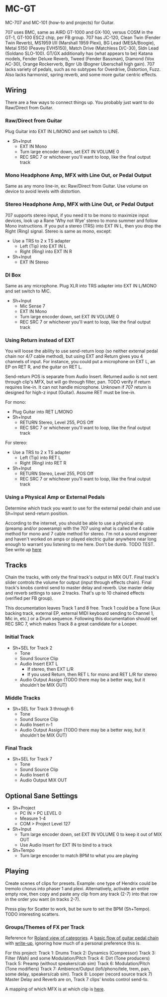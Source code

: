 # MC-GT
MC-707 and MC-101 (how-to and projects) for Guitar.

707 uses BMC, same as AIRD GT-1000 and GX-100, versus COSM in the GT-1, GT-100 
ESC2 chip, per FB group.
707 has JC-120, Clean Twin (Fender Twin Reverb), MS1959 I/II (Marshall 1959 
Plexi), BG Lead (MESA/Boogie), Metal 5150 (Peavey EVH5150), Match Drive 
(Matchless D/C-30), Sldn Lead (Soldano SLO-100).
GT/GX additionally has (what appears to be) Katana models, Fender Deluxe Reverb, 
Tweed (Fender Bassman), Diamond (Vox AC-30), Orange Rockerverb, Bgnr Ub (Bogner 
Uberschall high gain).
707 lacks variety of pedals, such as no subtypes for Overdrive, Distortion, 
Fuzz. Also lacks harmonist, spring reverb, and some more guitar centric effects.


## Wiring
There are a few ways to connect things up.
You probably just want to do Raw/Direct from Guitar.


### Raw/Direct from Guitar
Plug Guitar into EXT IN L/MONO and set switch to LINE.
* Sh+Input
	* EXT IN Mono
	* Turn large encoder down, set EXT IN VOLUME 0
	* REC SRC 7 or whichever you'll want to loop, like the final output track


### Mono Headphone Amp, MFX with Line Out, or Pedal Output
Same as any mono line-in, ex: Raw/Direct from Guitar.
Use volume on device to avoid levels with distortion.


### Stereo Headphone Amp, MFX with Line Out, or Pedal Output
707 supports stereo input, if you need it to be mono to maximize input devices, 
look up a Rane 'Why not Wye' stereo to mono summer and follow Mono instructions.
If you put a stereo (TRS) into EXT IN L, then you drop the Right (Ring) signal.
Stereo is same as mono, except:
* Use a TRS to 2 x TS adapter
	* Left (Tip) into EXT IN L
	* Right (Ring) into EXT IN R
* Sh+Input
	* EXT IN Stereo


### DI Box
Same as any microphone.
Plug XLR into TRS adapter into EXT IN L/MONO and set switch to MIC.
* Sh+Input
	* Mic Sense 7
	* EXT IN Mono
	* Turn large encoder down, set EXT IN VOLUME 0
	* REC SRC 7 or whichever you'll want to loop, like the final output track


### Using Return instead of EXT
You will loose the ability to use send-return loop (so neither external pedal 
chain nor 4/7 cable method), but using EXT and Return gives you 4 channels of 
input. For instance, you could put a microphone on EXT L, an EP on RET R, and 
the guitar on RET L.

Send-return POS is separate from Audio Insert.
Returned audio is not sent through clip's MFX, but will go through filter, pan.
TODO verify if return requires line-in. It can not handle microphone. Unknown if 
707 return is designed for high-z input (Guitar). Assume RET must be line-in.

For mono:
* Plug Guitar into RET L/MONO
* Sh+Input
	* RETURN Stereo, Level 255, POS Off
	* REC SRC 7 or whichever you'll want to loop, like the final output track

For stereo:
* Use a TRS to 2 x TS adapter
	* Left (Tip) into RET L
	* Right (Ring) into RET R
* Sh+Input
	* RETURN Stereo, Level 255, POS Off
	* REC SRC 7 or whichever you'll want to loop, like the final output track


### Using a Physical Amp or External Pedals
Determine which track you want to use for the external pedal chain and use 
Sh+Input send-return position.

According to the internet, you should be able to use a physical amp (preamp 
and/or poweramp) with the 707 using what is called the 4 cable method for mono 
and 7 cable method for stereo.
I'm not a sound engineer and haven't worked on amps or played electric guitar 
anywhere near long enough to warrant you listening to me here. Don't be dumb. 
TODO TEST.
See write up [here](PhysicalAmpCab.md)

## Tracks
Chain the tracks, with only the final track's output in MIX OUT.
Final track's slider controls the volume for output (input through effects chain).
Final track's knobs control send to master delay and reverb.
Use master delay and reverb settings to save 2 tracks.
That's up to 10 chained effects (verified per FB group).

This documentation leaves Track 1 and 8 free.
Track 1 could be a Tone (Aux backing track, external EP, external MIDI keyboard 
sending to Channel 1, Mic in, etc.) or a Drum sequence.
Following this documentation should set REC SRC 7, which makes Track 8 a great 
candidate for a Looper.


### Initial Track
* Sh+SEL for Track 2
	* Tone
	* Sound Source Clip
	* Audio Insert EXT L
		* If stereo, then EXT L/R
		* If you used Return, then RET L for mono and RET L/R for stereo
	* Audio Output Assign (TODO there may be a better way, but it shouldn't be MIX OUT)


### Middle Tracks
* Sh+SEL for Track 3 through 6
	* Tone
	* Sound Source Clip
	* Audio Insert n-1
	* Audio Output Assign (TODO there may be a better way, but it shouldn't be MIX OUT)


### Final Track
* Sh+SEL for Track 7
	* Tone
	* Sound Source Clip
	* Audio Insert 6
	* Audio Output MIX OUT


## Optional Sane Settings
* Sh+Project
	* PC IN > PC LEVEL 0
	* Measure 1-4
	* COM > Project Level 127
* Sh+Input
	* Turn large encoder down, set EXT IN VOLUME 0 to keep it out of MIX OUT
	* Use Audio Insert for EXT IN to bind to a track
* Sh+Tempo
	* Turn large encoder to match BPM to what you are playing


## Playing
Create scenes of clips for presets.
Example: one type of Hendrix could be tremolo chorus into phaser 1 and plexi.
Alternatively, activate an entire empty row, then copy and paste any clip from 
any track (2-7) into that row in the order you want (in tracks 2-7).

Press play for Scatter to work, but be sure to set the BPM (Sh+Tempo).
TODO interesting scatters.

### Groups/Themes of FX per Track
Reference for [Roland view of categories](https://static.roland.com/manuals/SPD-SX_PRO_reference_v102/eng/30557213.html).
A [basic flow of guitar pedal chain](https://rolandcorp.com.au/blog/wp-content/uploads/elementor/thumbs/effects_chain-op5h7sbk8o9o0jmqhetslzqi7csgw6ascnpa8lczmg.png) with [write-up](https://rolandcorp.com.au/blog/order-effects-chain-simple-guide), ignoring how much of a personal preference this is.

For this project:
Track 1: Drums
Track 2: Dynamics (Compressor)
Track 3: Filter (Wah) and some Modulation/Pitch
Track 4: Dirt (Tone producers)
Track 5: Preamp (without speakers/cab sim)
Track 6: Modulation/Pitch (Tone modifiers)
Track 7: Ambience/Output (lofi/phono/tele, trem, pan, some delay, speakers/cab 
sim).
Track 8: Looper (record source track 7)
Master Delay and Reverb are on, Track 7 clips' knobs control send-to.

A mapping of which MFX is at which clip is [here](ClipMap.md).
